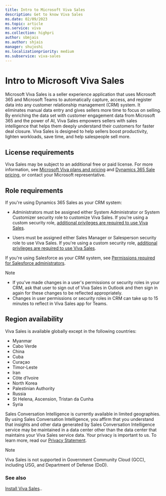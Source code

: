 ```yaml
---
title: Intro to Microsoft Viva Sales
description: Get to know Viva Sales
ms.date: 02/09/2023
ms.topic: article
ms.service: viva
ms.collection: highpri
author: sbmjais
ms.author: shjais
manager: shujoshi
ms.localizationpriority: medium
ms.subservice: viva-sales
---
```


# Intro to Microsoft Viva Sales

Microsoft Viva Sales is a seller experience application that uses Microsoft 365 and Microsoft Teams to automatically capture, access, and register data into any customer relationship management (CRM) system. It eliminates manual data entry and gives sellers more time to focus on selling. By enriching the data set with customer engagement data from Microsoft 365 and the power of AI, Viva Sales empowers sellers with sales intelligence that helps them deeply understand their customers for faster deal closure. Viva Sales is designed to help sellers boost productivity, lighten workloads, save time, and help salespeople sell more.

## License requirements

Viva Sales may be subject to an additional free or paid license. For more information, see [Microsoft Viva plans and pricing](https://www.microsoft.com/microsoft-viva/pricing) and [Dynamics 365 Sale pricing](https://dynamics.microsoft.com/pricing/#Sales), or contact your Microsoft representative.

## Role requirements

If you're using Dynamics 365 Sales as your CRM system:

- Administrators must be assigned either System Administrator or System Customizer security role to customize Viva Sales. If you're using a custom security role, [additional privileges are required to use Viva Sales](install-viva-sales.md#additional-privileges-required-for-dynamics-365-customers).

- Users must be assigned either Sales Manager or Salesperson security role to use Viva Sales. If you're using a custom security role, [additional privileges are required to use Viva Sales](install-viva-sales.md#additional-privileges-required-for-dynamics-365-customers).

If you're using Salesforce as your CRM system, see [Permissions required for Salesforce administrators](install-viva-sales.md#permissions-required-for-salesforce-administrators).

> [!NOTE]
> - If you've made changes in a user's permissions or security roles in your CRM, ask that user to sign out of Viva Sales in Outlook and then sign in again for these changes to be reflected appropriately. 
> - Changes in user permissions or security roles in CRM can take up to 15 minutes to reflect in Viva Sales app for Teams.

## Region availability

Viva Sales is available globally except in the following countries:
- Myanmar
- Cabo Verde
- China
- Cuba
- Curaçao
- Timor-Leste
- Iran
- Côte d’Ivoire
- North Korea
- Palestinian Authority
- Russia
- St Helena, Ascension, Tristan da Cunha
- Syria

Sales Conversation Intelligence is currently available in limited geographies. By using Sales Conversation Intelligence, you affirm that you understand that insights and other data generated by Sales Conversation Intelligence service may be maintained in a data center other than the data center that maintains your Viva Sales service data. Your privacy is important to us. To learn more, read our [Privacy Statement](https://go.microsoft.com/fwlink/?LinkId=521839).

> [!NOTE]
> Viva Sales is not supported in Government Community Cloud (GCC), including USG, and Department of Defense (DoD).

### See also

[Install Viva Sales](install-viva-sales.md)..
